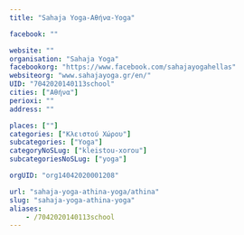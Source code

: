```yaml
---
title: "Sahaja Yoga-Αθήνα-Yoga"

facebook: ""

website: ""
organisation: "Sahaja Yoga"
facebookorg: "https://www.facebook.com/sahajayogahellas"
websiteorg: "www.sahajayoga.gr/en/"
UID: "7042020140113school"
cities: ["Αθήνα"]
perioxi: ""
address: ""

places: [""]
categories: ["Κλειστού Χώρου"]
subcategories: ["Yoga"]
categoryNoSLug: ["kleistou-xorou"]
subcategoriesNoSLug: ["yoga"]

orgUID: "org14042020001208"

url: "sahaja-yoga-athina-yoga/athina"
slug: "sahaja-yoga-athina-yoga"
aliases:
    - /7042020140113school
---
```





